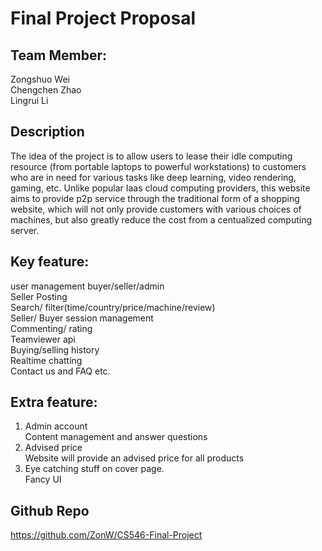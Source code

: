 # Final Project Proposal  
## Team Member:  
Zongshuo Wei  
Chengchen Zhao  
Lingrui Li
  
## Description  
The idea of the project is to allow users to lease their idle computing resource (from portable laptops to powerful workstations) to customers who are in need for various tasks like deep learning, video rendering, gaming, etc. Unlike popular Iaas cloud computing providers, this website aims to provide p2p service through the traditional form of a shopping website, which will not only provide customers with various choices of machines, but also greatly reduce the cost from a centualized computing server.  
  
## Key feature:  
user management  buyer/seller/admin  
Seller Posting  
Search/ filter(time/country/price/machine/review)  
Seller/ Buyer session management  
Commenting/ rating  
Teamviewer api  
Buying/selling history  
Realtime chatting  
Contact us and FAQ etc.  


## Extra feature:
1. Admin account  
Content management and answer questions  
2. Advised price  
Website will provide an advised price for all products  
3. Eye catching stuff on cover page.  
Fancy UI  
  
  
## Github Repo  
https://github.com/ZonW/CS546-Final-Project  
